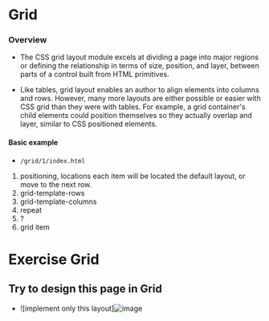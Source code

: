# Grid

### Overview

- The CSS grid layout module excels at dividing a page into major regions or defining the relationship in terms of size, position, and layer, between parts of a control built from HTML primitives.

- Like tables, grid layout enables an author to align elements into columns and rows. However, many more layouts are either possible or easier with CSS grid than they were with tables. For example, a grid container's child elements could position themselves so they actually overlap and layer, similar to CSS positioned elements.

#### Basic example

- `/grid/1/index.html`

1. positioning, locations each item will be located the default layout, or move to the next row.
2. grid-template-rows
3. grid-template-columns
4. repeat
5. ?
6. grid item

# Exercise Grid

## Try to design this page in Grid

- ![implement only this layout]![image](https://github.com/user-attachments/assets/5cc71119-3423-46c2-a58c-1dde0d17ca64)

